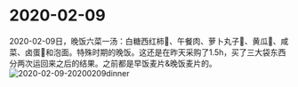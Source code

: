 # 2020-02-09

2020-02-09日，晚饭六菜一汤：白糖西红柿🍅、午餐肉、萝卜丸子🍡、黄瓜🥒、咸菜、卤蛋🥚和泡面。特殊时期的晚饭。这还是在昨天采购了1.5h，买了三大袋东西分两次运回来之后的结果。之前都是早饭麦片&晚饭麦片的。
![2020-02-09-20200209dinner](http://images.oliverwong.cn/2020-02-09-20200209dinner.jpeg)
